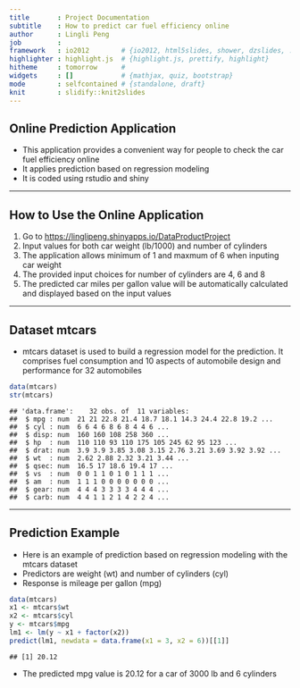 ```yaml
---
title       : Project Documentation 
subtitle    : How to predict car fuel efficiency online
author      : Lingli Peng
job         : 
framework   : io2012        # {io2012, html5slides, shower, dzslides, ...}
highlighter : highlight.js  # {highlight.js, prettify, highlight}
hitheme     : tomorrow      # 
widgets     : []            # {mathjax, quiz, bootstrap}
mode        : selfcontained # {standalone, draft}
knit        : slidify::knit2slides
---
```


## Online Prediction Application

- This application provides a convenient way for people to check the car fuel efficiency online
- It applies prediction based on regression modeling 
- It is coded using rstudio and shiny 

---

## How to Use the Online Application

1. Go to https://linglipeng.shinyapps.io/DataProductProject
2. Input values for both car weight (lb/1000) and number of cylinders
3. The application allows minimum of 1 and maxmum of 6 when inputing car weight
4. The provided input choices for number of cylinders are 4, 6 and 8
5. The predicted car miles per gallon value will be automatically calculated and displayed based on the input values

---

## Dataset mtcars

- mtcars dataset is used to build a regression model for the prediction. It comprises fuel consumption and 10 aspects of automobile design and performance for 32 automobiles


```r
data(mtcars)
str(mtcars)
```

```
## 'data.frame':	32 obs. of  11 variables:
##  $ mpg : num  21 21 22.8 21.4 18.7 18.1 14.3 24.4 22.8 19.2 ...
##  $ cyl : num  6 6 4 6 8 6 8 4 4 6 ...
##  $ disp: num  160 160 108 258 360 ...
##  $ hp  : num  110 110 93 110 175 105 245 62 95 123 ...
##  $ drat: num  3.9 3.9 3.85 3.08 3.15 2.76 3.21 3.69 3.92 3.92 ...
##  $ wt  : num  2.62 2.88 2.32 3.21 3.44 ...
##  $ qsec: num  16.5 17 18.6 19.4 17 ...
##  $ vs  : num  0 0 1 1 0 1 0 1 1 1 ...
##  $ am  : num  1 1 1 0 0 0 0 0 0 0 ...
##  $ gear: num  4 4 4 3 3 3 3 4 4 4 ...
##  $ carb: num  4 4 1 1 2 1 4 2 2 4 ...
```


---

## Prediction Example

- Here is an example of prediction based on regression modeling with the mtcars dataset
- Predictors are weight (wt) and number of cylinders (cyl)
- Response is mileage per gallon (mpg)


```r
data(mtcars)
x1 <- mtcars$wt
x2 <- mtcars$cyl
y <- mtcars$mpg
lm1 <- lm(y ~ x1 + factor(x2))
predict(lm1, newdata = data.frame(x1 = 3, x2 = 6))[[1]]
```

```
## [1] 20.12
```


- The predicted mpg value is 20.12 for a car of 3000 lb and 6 cylinders
